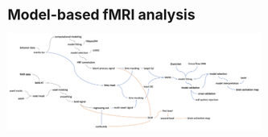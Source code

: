 # Model-based fMRI analysis 
<p align="center">
  <img src="https://github.com/CCS-Lab/project_model_based_fmri/blob/dev0/images/flowchart_temp.png" width="1000px">
</p>
